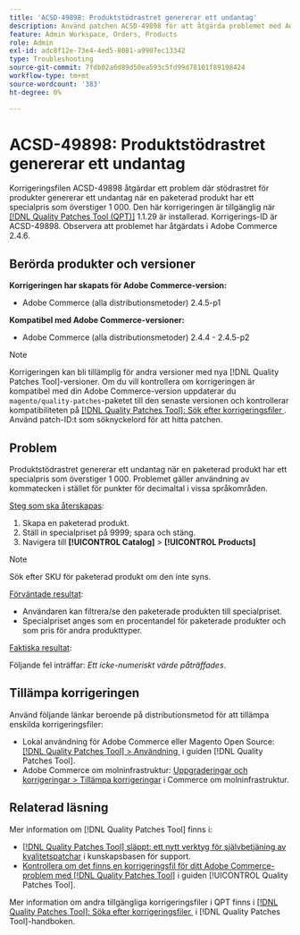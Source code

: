 ```yaml
---
title: 'ACSD-49898: Produktstödrastret genererar ett undantag'
description: Använd patchen ACSD-49898 för att åtgärda problemet med Adobe Commerce där produktrutnätet genererar ett undantag när en paketerad produkt har ett specialpris som överstiger 1 000.
feature: Admin Workspace, Orders, Products
role: Admin
exl-id: adc8f12e-73e4-4ed5-8081-a9907ec13342
type: Troubleshooting
source-git-commit: 7fdb02a6d89d50ea593c5fd99d78101f89198424
workflow-type: tm+mt
source-wordcount: '383'
ht-degree: 0%

---
```


# ACSD-49898: Produktstödrastret genererar ett undantag

Korrigeringsfilen ACSD-49898 åtgärdar ett problem där stödrastret för produkter genererar ett undantag när en paketerad produkt har ett specialpris som överstiger 1 000. Den här korrigeringen är tillgänglig när [[!DNL Quality Patches Tool (QPT)]](https://experienceleague.adobe.com/sv/docs/commerce-operations/tools/quality-patches-tool/quality-patches-tool-to-self-serve-quality-patches) 1.1.29 är installerad. Korrigerings-ID är ACSD-49898. Observera att problemet har åtgärdats i Adobe Commerce 2.4.6.

## Berörda produkter och versioner

**Korrigeringen har skapats för Adobe Commerce-version:**

* Adobe Commerce (alla distributionsmetoder) 2.4.5-p1

**Kompatibel med Adobe Commerce-versioner:**

* Adobe Commerce (alla distributionsmetoder) 2.4.4 - 2.4.5-p2

>[!NOTE]
>
>Korrigeringen kan bli tillämplig för andra versioner med nya [!DNL Quality Patches Tool]-versioner. Om du vill kontrollera om korrigeringen är kompatibel med din Adobe Commerce-version uppdaterar du `magento/quality-patches`-paketet till den senaste versionen och kontrollerar kompatibiliteten på [[!DNL Quality Patches Tool]: Sök efter korrigeringsfiler &#x200B;](https://experienceleague.adobe.com/tools/commerce-quality-patches/index.html?lang=sv-SE). Använd patch-ID:t som söknyckelord för att hitta patchen.

## Problem

Produktstödrastret genererar ett undantag när en paketerad produkt har ett specialpris som överstiger 1 000. Problemet gäller användning av kommatecken i stället för punkter för decimaltal i vissa språkområden.

<u>Steg som ska återskapas</u>:

1. Skapa en paketerad produkt.
1. Ställ in specialpriset på 9999; spara och stäng.
1. Navigera till **[!UICONTROL Catalog]** > **[!UICONTROL Products]**

>[!NOTE]
>
>Sök efter SKU för paketerad produkt om den inte syns.

<u>Förväntade resultat</u>:

* Användaren kan filtrera/se den paketerade produkten till specialpriset.
* Specialpriset anges som en procentandel för paketerade produkter och som pris för andra produkttyper.

<u>Faktiska resultat</u>:

Följande fel inträffar: *Ett icke-numeriskt värde påträffades*.

## Tillämpa korrigeringen

Använd följande länkar beroende på distributionsmetod för att tillämpa enskilda korrigeringsfiler:

* Lokal användning för Adobe Commerce eller Magento Open Source: [[!DNL Quality Patches Tool] > Användning &#x200B;](/help/tools/quality-patches-tool/usage.md) i guiden [!DNL Quality Patches Tool].
* Adobe Commerce om molninfrastruktur: [Uppgraderingar och korrigeringar > Tillämpa korrigeringar](https://experienceleague.adobe.com/docs/commerce-cloud-service/user-guide/develop/upgrade/apply-patches.html?lang=sv-SE) i Commerce om molninfrastruktur.

## Relaterad läsning

Mer information om [!DNL Quality Patches Tool] finns i:

* [[!DNL Quality Patches Tool] släppt: ett nytt verktyg för självbetjäning av kvalitetspatchar](https://experienceleague.adobe.com/sv/docs/commerce-operations/tools/quality-patches-tool/quality-patches-tool-to-self-serve-quality-patches) i kunskapsbasen för support.
* [Kontrollera om det finns en korrigeringsfil för ditt Adobe Commerce-problem med  [!DNL Quality Patches Tool]](/help/tools/quality-patches-tool/patches-available-in-qpt/check-patch-for-magento-issue-with-magento-quality-patches.md) i guiden [!UICONTROL Quality Patches Tool].


Mer information om andra tillgängliga korrigeringsfiler i QPT finns i [[!DNL Quality Patches Tool]: Söka efter korrigeringsfiler &#x200B;](https://experienceleague.adobe.com/tools/commerce-quality-patches/index.html?lang=sv-SE) i [!DNL Quality Patches Tool]-handboken.
